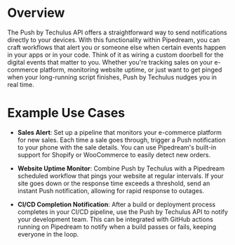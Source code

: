 # Overview

The Push by Techulus API offers a straightforward way to send notifications directly to your devices. With this functionality within Pipedream, you can craft workflows that alert you or someone else when certain events happen in your apps or in your code. Think of it as wiring a custom doorbell for the digital events that matter to you. Whether you're tracking sales on your e-commerce platform, monitoring website uptime, or just want to get pinged when your long-running script finishes, Push by Techulus nudges you in real time.

# Example Use Cases

- **Sales Alert**: Set up a pipeline that monitors your e-commerce platform for new sales. Each time a sale goes through, trigger a Push notification to your phone with the sale details. You can use Pipedream's built-in support for Shopify or WooCommerce to easily detect new orders.

- **Website Uptime Monitor**: Combine Push by Techulus with a Pipedream scheduled workflow that pings your website at regular intervals. If your site goes down or the response time exceeds a threshold, send an instant Push notification, allowing for rapid response to outages.

- **CI/CD Completion Notification**: After a build or deployment process completes in your CI/CD pipeline, use the Push by Techulus API to notify your development team. This can be integrated with GitHub actions running on Pipedream to notify when a build passes or fails, keeping everyone in the loop.
